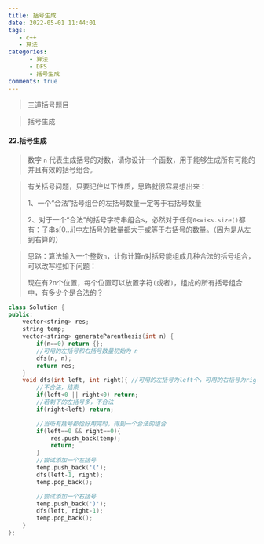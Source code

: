 ```yaml
---
title: 括号生成
date: 2022-05-01 11:44:01
tags:
   - c++
   - 算法
categories: 
      - 算法
      - DFS
      - 括号生成
comments: true
---
```


>  三道括号题目

>  括号生成

<!-- more -->

#### 22.括号生成

> 数字 `n` 代表生成括号的对数，请你设计一个函数，用于能够生成所有可能的并且有效的括号组合。

> 有关括号问题，只要记住以下性质，思路就很容易想出来：
>
> 1、一个“合法”括号组合的左括号数量一定等于右括号数量
>
> 2、对于一个“合法”的括号字符串组合s，必然对于任何`0<=i<s.size()`都有：子串s[0...i]中左括号的数量都大于或等于右括号的数量。（因为是从左到右算的）

> 思路：算法输入一个整数`n`，让你计算`n`对括号能组成几种合法的括号组合，可以改写程如下问题：
>
> 现在有2n个位置，每个位置可以放置字符`(`或者`)`，组成的所有括号组合中，有多少个是合法的？

```c++
class Solution {
public:
    vector<string> res;
    string temp;
    vector<string> generateParenthesis(int n) {
        if(n==0) return {};
        //可用的左括号和右括号数量初始为 n
        dfs(n, n);
        return res;
    }
    void dfs(int left, int right){ //可用的左括号为left个，可用的右括号为right个
        //不合法，结束
        if(left<0 || right<0) return;
        //若剩下的左括号多，不合法
        if(right<left) return;

        //当所有括号都恰好用完时，得到一个合法的组合
        if(left==0 && right==0){
            res.push_back(temp);
            return;
        }
        //尝试添加一个左括号
        temp.push_back('(');
        dfs(left-1, right);
        temp.pop_back();

        //尝试添加一个右括号
        temp.push_back(')');
        dfs(left, right-1);
        temp.pop_back();
    }
};
```